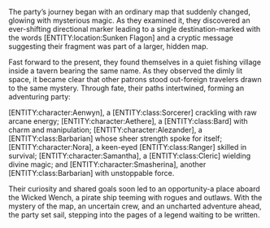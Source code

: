 <p>The party’s journey began with an ordinary map that suddenly changed, glowing with mysterious magic. As they examined it, they discovered an ever-shifting directional marker leading to a single destination-marked with the words [ENTITY:location:Sunken Flagon] and a cryptic message suggesting their fragment was part of a larger, hidden map.</p>

<p>Fast forward to the present, they found themselves in a quiet fishing village inside a tavern bearing the same name. As they observed the dimly lit space, it became clear that other patrons stood out-foreign travelers drawn to the same mystery. Through fate, their paths intertwined, forming an adventuring party: </p>

<p>[ENTITY:character:Aenwyn], a [ENTITY:class:Sorcerer] crackling with raw arcane energy; [ENTITY:character:Aethere], a [ENTITY:class:Bard] with charm and manipulation; [ENTITY:character:Alezander], a [ENTITY:class:Barbarian] whose sheer strength spoke for itself; [ENTITY:character:Nora], a keen-eyed [ENTITY:class:Ranger] skilled in survival; [ENTITY:character:Samantha], a [ENTITY:class:Cleric] wielding divine magic; and [ENTITY:character:Smasherina], another [ENTITY:class:Barbarian] with unstoppable force.</p>

<p>Their curiosity and shared goals soon led to an opportunity-a place aboard the Wicked Wench, a pirate ship teeming with rogues and outlaws. With the mystery of the map, an uncertain crew, and an uncharted adventure ahead, the party set sail, stepping into the pages of a legend waiting to be written.</p>
